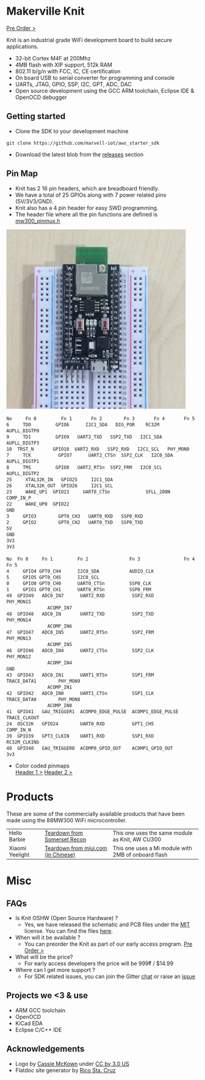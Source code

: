 Makerville Knit
=======

[Pre Order >][preorder]

Knit is an industrial grade WiFi development board to build secure applications.



* 32-bit Cortex M4F at 200Mhz
* 4MB flash with XIP support, 512k RAM
* 802.11 b/g/n with FCC, IC, CE certification
* On board USB to serial converter for programming and console
* UARTs, JTAG, GPIO, SSP, I2C, GPT, ADC, DAC
* Open source development using the GCC ARM toolchain, Eclipse IDE & OpenOCD debugger


Getting started
---------------

- Clone the SDK to your development machine

```
git clone https://github.com/marvell-iot/aws_starter_sdk
```
- Download the latest blob from the [releases](https://github.com/marvell-iot/aws_starter_sdk/releases) section

Pin Map
---

- Knit has 2 16 pin headers, which are breadboard friendly.
- We have a total of 25 GPIOs along with 7 power related pins (5V/3V3/GND).
- Knit also has a 4 pin header for easy SWD programming.
- The header file where all the pin functions are defined is [mw300_pinmux.h](https://github.com/marvell-iot/aws_starter_sdk/blob/master/sdk/src/incl/sdk/drivers/mw300/mw300_pinmux.h)


<img src="./img/bb.jpg" width="470"></img>

```
No     Fn 0         Fn 1       Fn 2        Fn 3       Fn 4       Fn 5
6	  TDO	      GPIO6      I2C1_SDA	DIG_POR    RC32M      AUPLL_DIGTP0
9	  TDI	      GPIO9	  UART2_TXD   SSP2_TXD   I2C1_SDA   AUPLL_DIGTP3
10 	TRST_N       GPIO10	 UART2_RXD   SSP2_RXD   I2C1_SCL   PHY_MON0
7	  TCK          GPIO7	  UART2_CTSn  SSP2_CLK   I2C0_SDA   AUPLL_DIGTP1
8	  TMS	      GPIO8	  UART2_RTSn  SSP2_FRM   I2C0_SCL   AUPLL_DIGTP2
25     XTAL32K_IN   GPIO25     I2C1_SDA			
26     XTAL32K_OUT  GPIO26     I2C1_SCL			
23     WAKE_UP1	 GPIO23     UART0_CTSn             SFLL_200N  COMP_IN_P
22     WAKE_UP0	 GPIO22				
GND						
3	  GPIO3        GPT0_CH3   UART0_RXD   SSP0_RXD		
2	  GPIO2        GPT0_CH2   UART0_TXD   SSP0_TXD		
5V						
GND						
3V3		
3V3				

No	Fn 0     Fn 1	      Fn 2               Fn 3                Fn 4	            Fn 5
4     GPIO4	GPT0_CH4      I2C0_SDA           AUDIO_CLK		
5     GPIO5	GPT0_CH5      I2C0_SCL			
0     GPIO0	GPT0_CH0      UART0_CTSn         SSP0_CLK		
1     GPIO1	GPT0_CH1      UART0_RTSn         SSP0_FRM		
49	GPIO49   ADC0_IN7      UART2_RXD          SSP2_RXD            PHY_MON15
               ACOMP_IN7
48	GPIO48   ADC0_IN       UART2_TXD          SSP2_TXD            PHY_MON14
               ACOMP_IN6
47	GPIO47   ADC0_IN5      UART2_RTSn         SSP2_FRM            PHY_MON13
               ACOMP_IN5
46	GPIO46   ADC0_IN4      UART2_CTSn         SSP2_CLK            PHY_MON12
               ACOMP_IN4
GND						
43	GPIO43   ADC0_IN1      UART1_RTSn         SSP1_FRM            TRACE_DATA1        PHY_MON9
               ACOMP_IN1
42	GPIO42   ADC0_IN0      UART1_CTSn         SSP1_CLK            TRACE_DATA0        PHY_MON8
               ACOMP_IN0
41	GPIO41   GAU_TRIGGER1  ACOMP0_EDGE_PULSE  ACOMP1_EDGE_PULSE   TRACE_CLKOUT
24	OSC32K   GPIO24        UART0_RXD          GPT1_CH5            COMP_IN_N
39	GPIO39   GPT3_CLKIN    UART1_RXD          SSP1_RXD            RC32M_CLKINb
40	GPIO40   GAU_TRIGGER0  ACOMP0_GPIO_OUT    ACOMP1_GPIO_OUT		
3v3
```
- Color coded pinmaps <br/>[Header 1 >](./support/header1.png) [Header 2 >](./support/header2.png)

Products
===

These are some of the commercially available products that have been made using the 88MW300 WiFi microcontroller.
<table style="width:100%">
  <tr>
    <td>Hello Barbie</td>
    <td><a href="http://www.somersetrecon.com/blog/2015/11/20/hello-barbie-security-part-1-teardown">Teardown from Somerset Recon</a></td>
    <td>This one uses the same module as Knit, AW CU300</td>
  </tr>
  <tr>
    <td>Xiaomi Yeelight</td>
    <td><a href="http://www.miui.com/thread-4260673-1-1.html">Teardown from miui.com (in Chinese)</a></td>
    <td>This one uses a Mi module with 2MB of onboard flash</td>
  </tr>

</table>

Misc
====

FAQs
----
- Is Knit OSHW (Open Source Hardware) ?
  - Yes, we have released the schematic and PCB files under the [MIT](https://github.com/Makerville/knit/blob/master/LICENSE) license. You can find the files [here](https://github.com/Makerville/knit/tree/master/hardware).
- When will it be available ?
  - You can preorder the Knit as part of our early access program. [Pre Order >][preorder]
- What will be the price?
  - For early access developers the price will be 999₹ / $14.99
- Where can I get more support ?
  - For SDK related issues, you can join the Gitter [chat](https://gitter.im/marvell-iot/aws_starter_sdk) or raise an [issue](https://github.com/marvell-iot/aws_starter_sdk/issues)

Projects we <3 & use
---

- ARM GCC toolchain
- OpenOCD
- KiCad EDA
- Eclipse C/C++ IDE

Acknowledgements
------------

- Logo by [Cassie McKown](https://thenounproject.com/mckowncr/) under [CC by 3.0 US](http://creativecommons.org/licenses/by/3.0/us/)
- Flatdoc site generator by [Rico Sta. Cruz](http://ricostacruz.com/)





[project]: https://github.com/makerville/knit
[preorder]: https://makerville.io/knit/early-access
